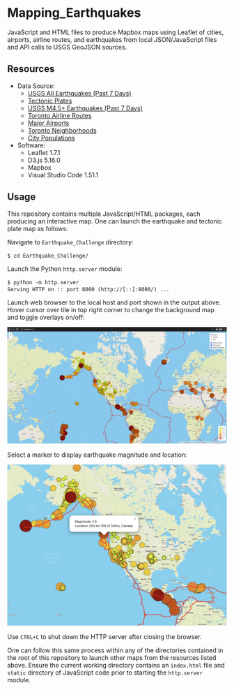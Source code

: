 # Mapping_Earthquakes
JavaScript and HTML files to produce Mapbox maps using Leaflet of cities,
airports, airline routes, and earthquakes from local JSON/JavaScript files and
API calls to USGS GeoJSON sources.

## Resources
- Data Source:
    - [USGS All Earthquakes (Past 7 Days)](https://earthquake.usgs.gov/earthquakes/feed/v1.0/summary/all_week.geojson)
    - [Tectonic Plates](https://raw.githubusercontent.com/fraxen/tectonicplates/master/GeoJSON/PB2002_boundaries.json)
    - [USGS M4.5+ Earthquakes (Past 7 Days)](https://earthquake.usgs.gov/earthquakes/feed/v1.0/summary/4.5_week.geojson)
    - [Toronto Airline Routes](torontoRoutes.json)
    - [Major Airports](majorAirports.json)
    - [Toronto Neighborhoods](torontoNeighborhoods.json)
    - [City Populations](Mapping_Multiple_Points/static/js/cities.js)
- Software:
    - Leaflet 1.7.1
    - D3.js 5.16.0
    - Mapbox
    - Visual Studio Code 1.51.1

## Usage
This repository contains multiple JavaScript/HTML packages, each producing
an interactive map. One can launch the earthquake and tectonic plate map as
follows:

Navigate to `Earthquake_Challenge` directory:
```
$ cd Earthquake_Challenge/
```
Launch the Python `http.server` module:
```
$ python -m http.server
Serving HTTP on :: port 8000 (http://[::]:8000/) ...
```
Launch web browser to the local host and port shown in the output above. Hover
cursor over tile in top right corner to change the background map and toggle
overlays on/off:

![Earthquakes](Resources/earthquakes.png)

Select a marker to display earthquake magnitude and location:

![eq_info](Resources/eq_info.png)

Use `CTRL+C` to shut down the HTTP server after closing the browser.

One can follow this same process within any of the directories contained in
the root of this repository to launch other maps from the resources listed
above. Ensure the current working directory contains an `index.html` file and
`static` directory of JavaScript code prior to starting the `http.server`
module.
